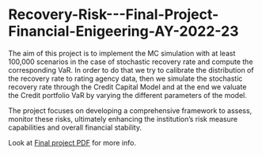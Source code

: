 # Recovery-Risk---Final-Project-Financial-Enigeering-AY-2022-23
The aim of this project is to implement the MC simulation with at least 100,000 scenarios in the case of stochastic recovery rate and compute the corresponding VaR.
In order to do that we try to calibrate the distribution of the recovery rate to rating agency data, then we simulate the stochastic recovery rate through the Credit Capital Model and at
the end we valuate the Credit portfolio VaR by varying the different parameters of the model.

The project focuses on developing a comprehensive framework to assess, monitor these risks, ultimately enhancing the institution’s risk measure capabilities and overall financial stability.

Look at [Final project PDF](FinalProject_DElia_Soatto.pdf) for more info.
